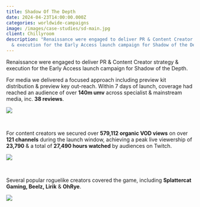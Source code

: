 ```yaml
---
title: Shadow Of The Depth
date: 2024-04-23T14:00:00.000Z
categories: worldwide-campaigns
image: /images/case-studies/sd-main.jpg
client: Chillyroom
description: "Renaissance were engaged to deliver PR & Content Creator strategy
  & execution for the Early Access launch campaign for Shadow of the Depth. "
---
```

Renaissance were engaged to deliver PR & Content Creator strategy & execution for the Early Access launch campaign for Shadow of the Depth. ​

For media we delivered a focused approach including preview kit distribution & preview key out-reach. Within 7 days of launch, coverage had reached an audience of over **140m umv** across specialist & mainstream media, inc. **38 reviews**.​



![](/images/case-studies/sd1.jpg)



​



For content creators we secured over **579,112 organic VOD views** on over **121 channels** during the launch window, achieving a peak live viewership of **23,790** & a total of **27,490 hours watched** by audiences on Twitch.  ​



![](/images/case-studies/sd2.jpg)



​



Several popular roguelike creators covered the game, including **Splattercat Gaming, Beelz, Lirik** & **OhRye**.



![](/images/case-studies/sd3.jpg)
